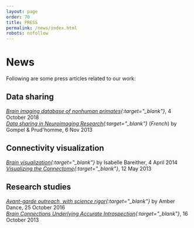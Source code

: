 ```yaml
---
layout: page
order: 70
title: PRESS
permalink: /news/index.html
robots: nofollow
---
```


# News
Following are some press articles related to our work:  

## Data sharing  
*[Brain imaging database of nonhuman primates][prime-de]{:target="\_blank"}*, 4 October 2018  
*[Data sharing in Neuroimaging Research][Data_Sharing]{:target="\_blank"}* (_French_) by Gompel & Prud'homme, 6 Nov 2013  

## Connectivity visualization
*[Brain visualization][Brain_Vis]{:target="\_blank"}* by Isabelle Bareither, 4 April 2014  
*[Visualizing the Connectome][conn_vis]{:target="\_blank"}*, 12 May 2013  

## Research studies
*[Avant-garde outreach, with science rigor][PNAS_dance]{:target="\_blank"}* by Amber Dance, 25 October 2016  
*[Brain Connections Underlying Accurate Introspection][introspection]{:target="\_blank"}*, 16 October 2013  


[prime-de]:https://medicalxpress.com/news/2018-10-brain-imaging-database-nonhuman-primates.html
[PNAS_dance]:{{site.baseurl}}/downloads/press/11982.full.pdf
[Brain_Vis]:{{site.baseurl}}/downloads/press/gehirnundgeist_bildgebung.pdf
[Data_Sharing]:{{site.baseurl}}/downloads/press/wallace6nov2013.pdf
[introspection]:https://www.sciencedaily.com/releases/2013/10/131016100432.htm
[conn_vis]:http://blogs.discovermagazine.com/neuroskeptic/2013/05/12/visualizing-the-connectome/
